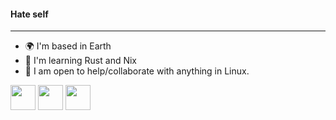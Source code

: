 <h4>Hate self</h4>

---

- 🌍 I'm based in Earth
- 🧠 I'm learning Rust and Nix
- 🤝 I am open to help/collaborate with anything in Linux.

<img src="https://cdn.rawgit.com/oh-my-fish/oh-my-fish/e4f1c2e0219a17e2c748b824004c8d0b38055c16/docs/logo.svg" width="40px">
<img src="https://avatars.githubusercontent.com/u/487568?s=200&v=4" width="40px">
<img src="=https://avatars.githubusercontent.com/u/5430905?s=200&v=4" width="40px">
